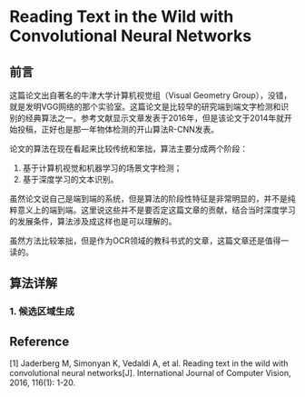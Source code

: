 # Reading Text in the Wild with Convolutional Neural Networks

## 前言

这篇论文出自著名的牛津大学计算机视觉组（Visual Geometry Group），没错，就是发明VGG网络的那个实验室。这篇论文是比较早的研究端到端文字检测和识别的经典算法之一。参考文献显示文章发表于2016年，但是该论文于2014年就开始投稿，正好也是那一年物体检测的开山算法R-CNN发表。

论文的算法在现在看起来比较传统和笨拙，算法主要分成两个阶段：

1. 基于计算机视觉和机器学习的场景文字检测；
2. 基于深度学习的文本识别。

虽然论文说自己是端到端的系统，但是算法的阶段性特征是非常明显的，并不是纯粹意义上的端到端。这里说这些并不是要否定这篇文章的贡献，结合当时深度学习的发展条件，算法涉及成这样也是可以理解的。

虽然方法比较笨拙，但是作为OCR领域的教科书式的文章，这篇文章还是值得一读的。

## 算法详解

### 1. 候选区域生成



## Reference

\[1\] Jaderberg M, Simonyan K, Vedaldi A, et al. Reading text in the wild with convolutional neural networks\[J\]. International Journal of Computer Vision, 2016, 116\(1\): 1-20.

